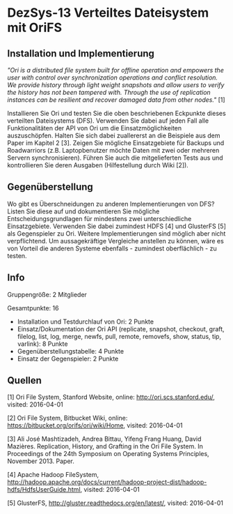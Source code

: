 # DezSys-13 Verteiltes Dateisystem mit OriFS

## Installation und Implementierung ##
*"Ori is a distributed file system built for offline operation and empowers the user with control over synchronization operations and conflict resolution. We provide history through light weight snapshots and allow users to verify the history has not been tampered with. Through the use of replication instances can be resilient and recover damaged data from other nodes."* [1]

Installieren Sie Ori und testen Sie die oben beschriebenen Eckpunkte dieses verteilten Dateisystems (DFS). Verwenden Sie dabei auf jeden Fall alle Funktionalitäten der API von Ori um die Einsatzmöglichkeiten auszuschöpfen. Halten Sie sich dabei zuallererst an die Beispiele aus dem Paper im Kapitel 2 [3]. Zeigen Sie mögliche Einsatzgebiete für Backups und Roadwarriors (z.B. Laptopbenutzer möchte Daten mit zwei oder mehreren Servern synchronisieren). Führen Sie auch die mitgelieferten Tests aus und kontrollieren Sie deren Ausgaben (Hilfestellung durch Wiki [2]).

## Gegenüberstellung ##
Wo gibt es Überschneidungen zu anderen Implementierungen von DFS? Listen Sie diese auf und dokumentieren Sie mögliche Entscheidungsgrundlagen für mindestens zwei unterschiedliche Einsatzgebiete. Verwenden Sie dabei zumindest HDFS [4] und GlusterFS [5] als Gegenspieler zu Ori. Weitere Implementierungen sind möglich aber nicht verpflichtend. Um aussagekräftige Vergleiche anstellen zu können, wäre es von Vorteil die anderen Systeme ebenfalls - zumindest oberflächlich - zu testen.

## Info ##
Gruppengröße: 2 Mitglieder

Gesamtpunkte: 16

* Installation und Testdurchlauf von Ori: 2 Punkte
* Einsatz/Dokumentation der Ori API (replicate, snapshot, checkout, graft, filelog, list, log, merge, newfs, pull, remote, removefs, show, status, tip, varlink): 8 Punkte
* Gegenüberstellungstabelle: 4 Punkte
* Einsatz der Gegenspieler: 2 Punkte

## Quellen ##
[1] Ori File System, Stanford Website, online: http://ori.scs.stanford.edu/, visited: 2016-04-01

[2] Ori File System, Bitbucket Wiki, online: https://bitbucket.org/orifs/ori/wiki/Home, visited: 2016-04-01

[3] Ali José Mashtizadeh, Andrea Bittau, Yifeng Frang Huang, David Mazières. Replication, History, and Grafting in the Ori File System. In Proceedings of the 24th Symposium on Operating Systems Principles, November 2013. Paper.

[4] Apache Hadoop FileSystem, http://hadoop.apache.org/docs/current/hadoop-project-dist/hadoop-hdfs/HdfsUserGuide.html, visited: 2016-04-01

[5] GlusterFS, http://gluster.readthedocs.org/en/latest/, visited: 2016-04-01